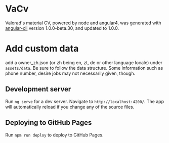 # VaCv

Valorad's material CV, powered by [node](https://nodejs.org/) and [angular4](https://github.com/angular/angular), was generated with [angular-cli](https://github.com/angular/angular-cli) version 1.0.0-beta.30, and updated to 1.0.0.

# Add custom data

add a owner_zh.json (or zh being en, zt, de or other language locale) under `assets/data`.
Be sure to follow the data structure. Some information such as phone number, desire jobs may not necessarily given, though.

## Development server
Run `ng serve` for a dev server. Navigate to `http://localhost:4200/`. The app will automatically reload if you change any of the source files.

## Deploying to GitHub Pages

Run `npm run deploy` to deploy to GitHub Pages.


